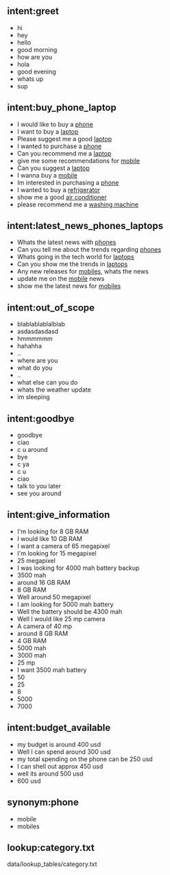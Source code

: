 ## intent:greet
- hi
- hey
- hello
- good morning
- how are you
- hola
- good evening
- whats up
- sup

## intent:buy_phone_laptop
- I would like to buy a [phone](category)
- I want to buy a [laptop](category)
- Please suggest me a good [laptop](category)
- I wanted to purchase a [phone](category)
- Can you recommend me a [laptop](category)
- give me some recommendations for [mobile](category)
- Can you suggest a [laptop](category)
- I wanna buy a [mobile](category)
- Im interested in purchasing a [phone](category)
- I wanted to buy a [refrigerator](category)
- show me a good [air conditioner](category)
- please recommend me a [washing machine](category)

## intent:latest_news_phones_laptops
- Whats the latest news with [phones](category)
- Can you tell me about the trends regarding [phones](category)
- Whats going in the tech world for [laptops](category)
- Can you show me the trends in [laptops](category)
- Any new releases for [mobiles](category), whats the news
- update me on the [mobile](category) news
- show me the latest news for [mobiles](category)

## intent:out_of_scope
- blablablablalblab
- asdasdasdasd
- hmmmmmm
- hahahha
- ..
- where are you
- what do you
- ..
- what else can you do
- whats the weather update
- im sleeping


## intent:goodbye
- goodbye
- ciao
- c u around
- bye
- c ya
- c u
- ciao
- talk to you later
- see you around

## intent:give_information
- I'm looking for 8 GB RAM
- I would like 10 GB RAM
- I want a camera of 65 megapixel
- I'm looking for 15 megapixel
- 25 megapixel
- I was looking for 4000 mah battery backup
- 3500 mah
- around 16 GB RAM
- 8 GB RAM
- Well around 50 megapixel
- I am looking for 5000 mah  battery
- Well the battery should be 4300 mah
- Well I would like 25 mp camera
- A camera of 40 mp
- around 8 GB RAM
- 4 GB RAM
- 5000 mah
- 3000 mah
- 25 mp
- I want 3500 mah battery
- 50
- 25
- 8
- 5000
- 7000


## intent:budget_available
- my budget is around 400 usd
- Well I can spend around 300 usd
- my total spending on the phone can be 250 usd
- I can shell out approx 450 usd
- well its around 500 usd
- 600 usd

## synonym:phone
- mobile
- mobiles

## lookup:category.txt
  data/lookup_tables/category.txt
